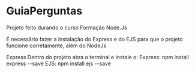# GuiaPerguntas
Projeto feito durando o curso Formação Node.Js

É necessãrio fazer a instalação do Express e do EJS para que o projeto funcione corretamente, além do NodeJs

Express
Dentro do projeto abra o terminal e instale o:
Express: 
  npm install express --save
EJS:
  npm install ejs --save
